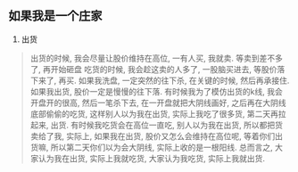 ## 如果我是一个庄家

1. 出货
> 出货的时候, 我会尽量让股价维持在高位, 一有人买, 我就卖. 等卖到差不多了, 再开始砸盘
> 吃货的时候, 我会趁这卖的人多了, 一股脑买进去, 等股价落下来了, 再买. 
> 如果我洗盘, 一定突然的往下杀, 在关键的时候, 然后再承接住. 
> 如果我出货, 股价一定是慢慢的往下落. 
> 有时候我为了模仿出货的k线, 我会开盘开的很高, 然后一笔杀下去, 在一开盘就把大阴线画好, 之后再在大阴线底部偷偷的吃货, 这样别人以为我在出货, 实际上我吃了很多货, 第二天再拉起来, 出货. 
> 有时候我吃货会在高位一直吃, 别人以为我在出货, 所以都把货卖给了我, 实际上, 如果我在出货, 股价又怎么会维持在高位呢, 等着你们出货嘛, 所以第二天你们以为会大阴线, 实际上收的是一根阳线.
> 总而言之, 大家认为我在出货, 实际上我就吃货, 大家认为我吃货, 实际上我就出货. 
